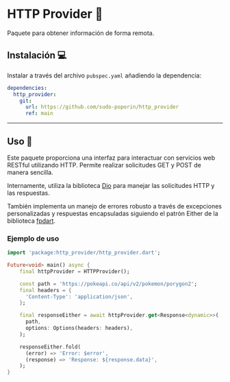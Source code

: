 # HTTP Provider 📡

Paquete para obtener información de forma remota.

## Instalación 💻

Instalar a través del archivo `pubspec.yaml` añadiendo la dependencia:

```yaml
dependencies:
  http_provider:
    git:
      url: https://github.com/sudo-poporin/http_provider
      ref: main
```

---

## Uso 📖

Este paquete proporciona una interfaz para interactuar con servicios web RESTful utilizando HTTP. Permite realizar solicitudes GET y POST de manera sencilla.

Internamente, utiliza la biblioteca [Dio](https://pub.dev/packages/dio) para manejar las solicitudes HTTP y las respuestas.

También implementa un manejo de errores robusto a través de excepciones personalizadas y respuestas encapsuladas siguiendo el patrón Either de la biblioteca [fpdart](https://pub.dev/packages/fpdart).

### Ejemplo de uso

```dart
import 'package:http_provider/http_provider.dart';

Future<void> main() async {
    final httpProvider = HTTPProvider();

    const path = 'https://pokeapi.co/api/v2/pokemon/porygon2';
    final headers = {
      'Content-Type': 'application/json',
    };

    final responseEither = await httpProvider.get<Response<dynamic>>(
      path,
      options: Options(headers: headers),
    );

    responseEither.fold(
      (error) => 'Error: $error',
      (response) => 'Response: ${response.data}',
    );
}
```
